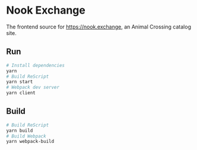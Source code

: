 # Nook Exchange

The frontend source for https://nook.exchange, an Animal Crossing catalog site.

## Run

```bash
# Install dependencies
yarn
# Build ReScript
yarn start
# Webpack dev server
yarn client
```

## Build

```bash
# Build ReScript
yarn build
# Build Webpack
yarn webpack-build
```
